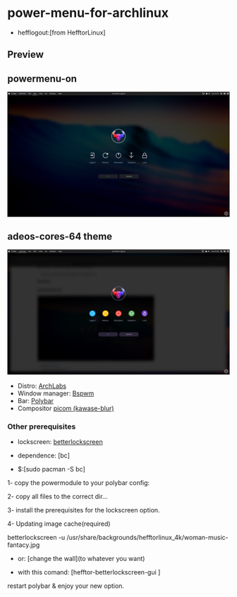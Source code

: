 # power-menu-for-archlinux

* hefflogout:[from HefftorLinux]

## Preview

## powermenu-on
![powermenu-on](/preview/powermenu-on.png)
<br />
## adeos-cores-64 theme
![adeos-core-64](/preview/adeos-core-64.png)

* Distro: [ArchLabs](https://archlabslinux.com/)
* Window manager: [Bspwm](https://github.com/Airblader/i3)
* Bar: [Polybar](https://github.com/polybar/polybar)
* Compositor [picom (kawase-blur)](https://github.com/ibhagwan/picom)


### Other prerequisites
* lockscreen: [betterlockscreen](https://github.com/pavanjadhaw/betterlockscreen)

* dependence: [bc]
* $:[sudo pacman -S bc]



1- copy the powermodule to your polybar config:


2- copy all files to the correct dir...


3- install the prerequisites for the lockscreen option.


4- Updating image cache(required)

betterlockscreen -u /usr/share/backgrounds/hefftorlinux_4k/woman-music-fantacy.jpg

* or: [change the wall](to whatever you want)

* with this comand: [hefftor-betterlockscreen-gui ]

restart polybar & enjoy your new option.
